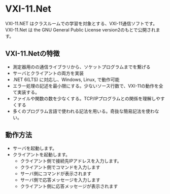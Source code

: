# VXI-11.Net
VXI-11.NET はクラスルームでの学習を対象とする、VXI-11通信ソフトです。VXI-11.Net は the GNU General Public License version2のもとで公開されます。

## VXI-11.Netの特徴
- 測定器用のの通信ライブラリから、ソケットプログラムまでを繋げる
- サーバとクライアントの両方を実装
- .NET 6(LTS) に対応し、Windows, Linux, で動作可能
- エラー処理の記述を最小限にする。少ないソース行数で、VXI-11の動作を全て実装する。
- ファイルや関数の数を少なくする。TCP/IPプログラムとの関係を理解しやすくする
- 多くのプログラム言語で使われる記法を用いる。奇抜な簡易記法を使わない。

## 動作方法
- サーバを起動します。
- クライアントを起動します。
  - クライアント側で接続先IPアドレスを入力します。
  - クライアント側でコマンドを入力します
  - サーバ側にコマンドが表示されます
  - サーバ側で応答メッセージを入力します
  - クライアント側に応答メッセージが表示されます